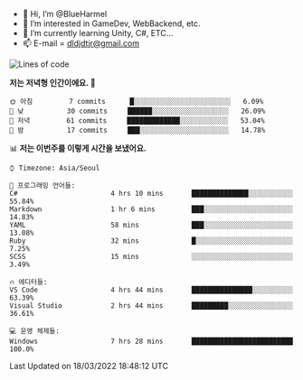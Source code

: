 - 👋 Hi, I’m @BlueHarmel
- 👀 I’m interested in GameDev, WebBackend, etc.
- 🌱 I’m currently learning Unity, C#, ETC...
- 📫 E-mail = dldjdtjr@gmail.com
  <!--START_SECTION:waka-->
![Lines of code](https://img.shields.io/badge/%EC%A0%80%EB%8A%94%20%EC%97%AC%ED%83%9C%EA%B9%8C%EC%A7%80%20-91%20Thousand%20%EC%A4%84%EC%9D%98%20%EC%BD%94%EB%93%9C%EB%A5%BC%20%EC%9E%91%EC%84%B1%ED%96%88%EC%96%B4%EC%9A%94.-blue)

**저는 저녁형 인간이에요. 🦉** 

```text
🌞 아침         7 commits      █░░░░░░░░░░░░░░░░░░░░░░░░   6.09% 
🌆 낮　         30 commits     ██████░░░░░░░░░░░░░░░░░░░   26.09% 
🌃 저녁         61 commits     █████████████░░░░░░░░░░░░   53.04% 
🌙 밤　         17 commits     ███░░░░░░░░░░░░░░░░░░░░░░   14.78%

```


📊 **저는 이번주를 이렇게 시간을 보냈어요.** 

```text
⌚︎ Timezone: Asia/Seoul

💬 프로그래밍 언어들: 
C#                       4 hrs 10 mins       ██████████████░░░░░░░░░░░   55.84% 
Markdown                 1 hr 6 mins         ███░░░░░░░░░░░░░░░░░░░░░░   14.83% 
YAML                     58 mins             ███░░░░░░░░░░░░░░░░░░░░░░   13.08% 
Ruby                     32 mins             █░░░░░░░░░░░░░░░░░░░░░░░░   7.25% 
SCSS                     15 mins             ░░░░░░░░░░░░░░░░░░░░░░░░░   3.49%

🔥 에디터들: 
VS Code                  4 hrs 44 mins       ███████████████░░░░░░░░░░   63.39% 
Visual Studio            2 hrs 44 mins       █████████░░░░░░░░░░░░░░░░   36.61%

💻 운영 체제들: 
Windows                  7 hrs 28 mins       █████████████████████████   100.0%

```


 Last Updated on 18/03/2022 18:48:12 UTC
<!--END_SECTION:waka-->
<!---
BlueHarmel/BlueHarmel is a ✨ special ✨ repository because its `README.md` (this file) appears on your GitHub profile.
You can click the Preview link to take a look at your changes.
--->

